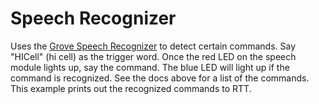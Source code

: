 Speech Recognizer
=====

Uses the [Grove Speech Recognizer](http://wiki.seeedstudio.com/Grove-Speech_Recognizer/) to detect certain commands.  Say "HICell" (hi cell) as the trigger word.  Once the red LED on the speech module lights up, say the command.  The blue LED will light up if the command is recognized.  See the docs above for a list of the commands.  This example prints out the recognized commands to RTT.


